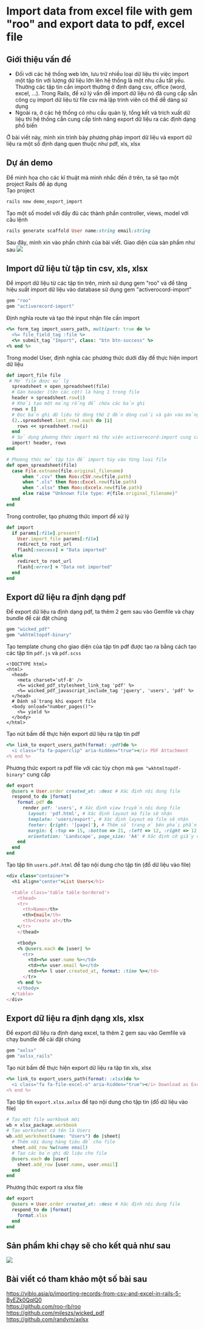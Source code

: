 # Import data from excel file with gem "roo" and export data to pdf, excel file
## Giới thiệu vấn đề
- Đối với các hệ thống web lớn, lưu trữ nhiều loại dữ liệu thì việc import một tập tin với lượng dữ liệu lớn lên hệ thống là một nhu cầu tất yếu. Thường các tập tin cần import thường ở định dạng csv, office (word, excel, ...). Trong Rails, để xử lý vấn đề import dữ liệu nó đã cung cấp sẵn công cụ import dữ liệu từ file csv mà lập trình viên có thể dễ dàng sử dụng
- Ngoài ra, ở các hệ thống có nhu cầu quản lý, tổng kết và trích xuất dữ liệu thì hệ thống cần cung cấp tính năng export dữ liệu ra các định dạng phổ biến

Ở bài viết này, mình xin trình bày phương pháp import dữ liệu và export dữ liệu ra một số định dạng quen thuộc như pdf, xls, xlsx
## Dự án demo
Để minh họa cho các kĩ thuật mà mình nhắc đến ở trên, ta sẽ tạo một project Rails để áp dụng <br>
Tạo project  
```ruby
rails new demo_export_import
```
Tạo một số model với đầy đủ các thành phần controller, views, model với câu lệnh<br>
```ruby
rails generate scaffold User name:string email:string
```
Sau đây, mình xin vào phần chính của bài viết. Giao diện của sản phẩm như sau
![](https://images.viblo.asia/edf2c2df-f2c8-4c38-bc48-7e4ceebeda04.png)
## Import dữ liệu từ tập tin csv, xls, xlsx
Để import dữ liệu từ các tập tin trên, mình sử dụng gem "roo" và để tăng hiệu suất import dữ liệu vào database sử dụng gem "activerocord-import" <br>
```ruby
gem "roo"
gem "activerecord-import"
```
Định nghĩa route và tạo thẻ input nhận file cần import
```ruby
<%= form_tag import_users_path, multipart: true do %>
  <%= file_field_tag :file %>
  <%= submit_tag "Import", class: "btn btn-success" %>
<% end %>
```
Trong model User, định nghĩa các phương thức dưới đây để thực hiện import dữ liệu
```ruby
def import_file file
 # Mở file được xử lý 
  spreadsheet = open_spreadsheet(file)
  # Gán header (tên các cột) là hàng 1 trong file
  header = spreadsheet.row(1)
  # Khởi tạo một mảng rỗng để chứa các bản ghi
  rows = []
  # Đọc bản ghi dữ liệu từ dòng thứ 2 đến dòng cuối và gán vào mảng trên
  (2..spreadsheet.last_row).each do |i|
    rows << spreadsheet.row(i)
  end
  # Sử dụng phương thức import mà thư viện activerecord-import cung cấp để tạo dữ liệu đạt hiệu suất cao
  import! header, rows
end

# Phương thức mở tập tin để import tùy vào từng loại file
def open_spreadsheet(file)
  case File.extname(file.original_filename)
      when ".csv" then Roo::CSV.new(file.path)
      when ".xls" then Roo::Excel.new(file.path)
      when ".xlsx" then Roo::Excelx.new(file.path)
      else raise "Unknown file type: #{file.original_filename}"
  end
end
```
Trong controller, tạo phương thức import để xử lý
```ruby
def import
  if params[:file].present?
    User.import_file params[:file]
    redirect_to root_url
    flash[:success] = "Data imported"
  else
    redirect_to root_url
    flash[:error] = "Data not imported"
  end
end
```
## Export dữ liệu ra định dạng pdf
Để export dữ liệu ra định dạng pdf, ta thêm 2 gem sau vào Gemfile và chạy bundle để cài đặt chúng
```ruby
gem "wicked_pdf"
gem "wkhtmltopdf-binary"
```
Tạo template chung cho giao diện của tập tin pdf được tạo ra bằng cách tạo các tập tin `pdf.js` và `pdf.scss`
```erb
<!DOCTYPE html>
<html>
  <head>
    <meta charset='utf-8' />
    <%= wicked_pdf_stylesheet_link_tag 'pdf' %>
    <%= wicked_pdf_javascript_include_tag 'jquery', 'users', 'pdf' %>
  </head>
  # Đánh số trang khi export file
  <body onload="number_pages()">
    <%= yield %>
  </body>
</html>
```
Tạo nút bấm để thực hiện export dữ liệu ra tập tin pdf
```ruby
<%= link_to export_users_path(format: :pdf)do %>
  <i class="fa fa-paperclip" aria-hidden="true"></i> PDF Attachment
<% end %>
```
Phương thức export ra pdf file với các tùy chọn mà `gem "wkhtmltopdf-binary"` cung cấp
```ruby
def export
  @users = User.order created_at: :desc # Xác định nội dung file
  respond_to do |format|
    format.pdf do
      render pdf: 'users', # Xác định view truyền nội dung file
        layout: 'pdf.html', # Xác định layout mà file sẽ nhận
        template: 'users/export', # Xác định layout mà file sẽ nhận
        footer: {right: '[page]'}, # Thêm số trang ở bên phải phần footer
        margin: { :top => 15, :bottom => 21, :left => 12, :right => 12 }, # Căn lề cho file
        orientation: 'Landscape', page_size: 'A4' # Xác định cỡ giấy và chiều hiển thị bảng
    end
  end
end
```
Tạo tập tin `users.pdf.html` để tạo nội dung cho tập tin (đổ dữ liệu vào file)
```ruby
<div class="container">
  <h1 align="center">List Users</h1>

  <table class='table table-bordered'>
    <thead>
    <tr>
      <th>Name</th>
      <th>Email</th>
      <th>Create at</th>
    </tr>
    </thead>

    <tbody>
    <% @users.each do |user| %>
      <tr>
        <td><%= user.name %></td>
        <td><%= user.email %></td>
        <td><%= l user.created_at, format: :time %></td>
      </tr>
    <% end %>
    </tbody>
  </table>
</div>
```
## Export dữ liệu ra định dạng xls, xlsx
Để export dữ liệu ra định dạng excel, ta thêm 2 gem sau vào Gemfile và chạy bundle để cài đặt chúng
```ruby
gem "axlsx"
gem "axlsx_rails"
```
Tạo nút bấm để thực hiện export dữ liệu ra tập tin xls, xlsx
```ruby
<%= link_to export_users_path(format: :xlsx)do %>
  <i class="fa fa-file-excel-o" aria-hidden="true"></i> Download as Excel
<% end %>
```
Tạo tập tin `export.xlsx.axlsx` để tạo nội dung cho tập tin (đổ dữ liệu vào file)
```ruby
# Tạo một file workbook mới
wb = xlsx_package.workbook
# Tạo worksheet có tên là Users
wb.add_worksheet(name: "Users") do |sheet|
  # Thêm nội dung hàng tiêu để cho file
  sheet.add_row %w(name email)
  # Tạo các bản ghi dữ liệu cho file
  @users.each do |user|
    sheet.add_row [user.name, user.email]
  end
end
```
Phương thức export ra xlsx file
```ruby
def export
  @users = User.order created_at: :desc # Xác định nội dung file
  respond_to do |format|
    format.xlsx
  end
end
```
## Sản phẩm khi chạy sẽ cho kết quả như sau
![](https://images.viblo.asia/9e8d6aae-1815-4254-81a4-b09996a98acd.gif)

## Bài viết có tham khảo một số bài sau
https://viblo.asia/p/importing-records-from-csv-and-excel-in-rails-5-ByEZk0QqlQ0 <br>
https://github.com/roo-rb/roo <br>
https://github.com/mileszs/wicked_pdf <br>
https://github.com/randym/axlsx

